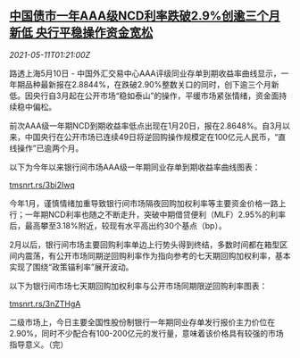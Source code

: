 <!--1620696663000-->
[中国债市一年AAA级NCD利率跌破2.9%创逾三个月新低 央行平稳操作资金宽松](https://cn.reuters.com/article/china-cen-ncd-bond-rate-0511-idCNKBS2CS058)
------

<div><i>2021-05-11T01:21:00Z</i></div><p>路透上海5月10日 - 中国外汇交易中心AAA评级同业存单到期收益率曲线显示，一年期品种最新报在2.8844%，在跌破2.90%整数关口的同时，创下逾三个月新低。因央行自3月起在公开市场“稳如泰山”的操作，平缓市场紧张情绪，资金面持续稳中偏松。</p><p>前次AAA级一年期NCD到期收益率低点出现在1月20日，报在2.8648%。自3月以来，中国央行在公开市场已连续49日将逆回购操作规模定在100亿元人民币，“直线操作”已逾两个月。</p><p>以下为今年以来银行间市场AAA级一年期同业存单到期收益率曲线图表：</p><p><a href="https://tmsnrt.rs/3bi2Iwq">tmsnrt.rs/3bi2Iwq</a></p><p>今年1月，谨慎情绪加重导致银行间市场隔夜回购加权利率等主要资金价格一路上行；一年期NCD利率也随之不断走升，突破中期借贷便利（MLF）2.95%的利率后，最高攀至3.18%附近，较现有水平高出约30个基点（bp）。</p><p>2月以后，银行间市场主要回购利率单边上行势头得到终结，多数时间都在箱型区间内震荡，有公开市场同期逆回购利率作为指向参考的七天期回购加权利率，基本实现了围绕“政策锚利率”展开波动。</p><p>以下为银行间市场七天期回购加权利率与公开市场同期限逆回购利率图表：</p><p><a href="https://tmsnrt.rs/3nZTHgA">tmsnrt.rs/3nZTHgA</a></p><p>二级市场上，今日主要全国性股份制银行一年期同业存单发行报价主力价位在2.90%，同时不少配合有100-200亿元的发行量，意味着该价格具有较强的市场指导意义。（完）</p>
